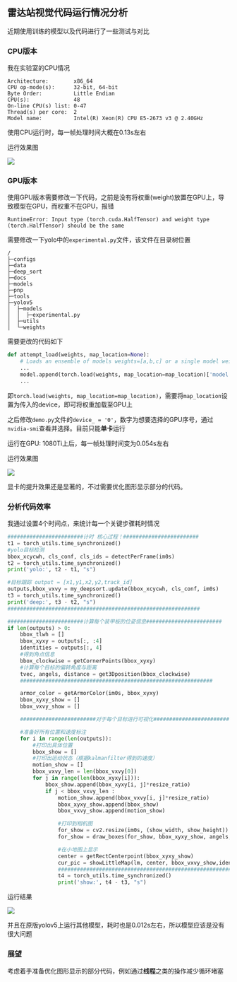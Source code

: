 ## 雷达站视觉代码运行情况分析

近期使用训练的模型以及代码进行了一些测试与对比

### CPU版本

我在实验室的CPU情况

```shell
Architecture:        x86_64
CPU op-mode(s):      32-bit, 64-bit
Byte Order:          Little Endian
CPU(s):              48
On-line CPU(s) list: 0-47
Thread(s) per core:  2
Model name:          Intel(R) Xeon(R) CPU E5-2673 v3 @ 2.40GHz
```

使用CPU运行时，每一帧处理时间大概在0.13s左右

运行效果图

![](https://img-blog.csdnimg.cn/20201203145215138.png)

### GPU版本

使用GPU版本需要修改一下代码，之前是没有将权重(weight)放置在GPU上，导致模型在GPU，而权重不在GPU，报错

```shell
RuntimeError: Input type (torch.cuda.HalfTensor) and weight type (torch.HalfTensor) should be the same
```

需要修改一下yolo中的`experimental.py`文件，该文件在目录树位置

```shell
/
├─configs
├─data
├─deep_sort
├─docs
├─models
├─pnp
├─tools
├─yolov5
│  ├─models
│  │  ├─experimental.py
│  ├─utils
│  └─weights
```

需要更改的代码如下

```python
def attempt_load(weights, map_location=None):
    # Loads an ensemble of models weights=[a,b,c] or a single model weights=[a] or weights=a
	...
    model.append(torch.load(weights, map_location=map_location)['model'].float().fuse().eval())  # load FP32 model
	...
```

即`torch.load(weights, map_location=map_location)`，需要将`map_location`设置为传入的device，即可将权重加载至GPU上

之后修改`demo.py`文件的`device_ = '0'`，数字为想要选择的GPU序号，通过`nvidia-smi`查看并选择。目前只能**单卡**运行

运行在GPU: 1080Ti上后，每一帧处理时间变为0.054s左右

运行效果图

![](https://img-blog.csdnimg.cn/20201203145215157.png)

显卡的提升效果还是显著的，不过需要优化图形显示部分的代码。

### 分析代码效率

我通过设置4个时间点，来统计每一个关键步骤耗时情况

```python
########################计时 核心过程！########################
t1 = torch_utils.time_synchronized()
#yolo目标检测
bbox_xcycwh, cls_conf, cls_ids = detectPerFrame(im0s)
t2 = torch_utils.time_synchronized()
print('yolo:', t2 - t1, "s")

#目标跟踪 output = [x1,y1,x2,y2,track_id]
outputs,bbox_vxvy = my_deepsort.update(bbox_xcycwh, cls_conf, im0s)
t3 = torch_utils.time_synchronized()
print('deep:', t3 - t2, "s")
#############################################################

########################计算每个装甲板的位姿信息########################
if len(outputs) > 0:
    bbox_tlwh = []
    bbox_xyxy = outputs[:, :4]
    identities = outputs[:, 4]
    #得到角点信息
    bbox_clockwise = getCornerPoints(bbox_xyxy)
    #计算每个目标的偏转角度与距离
    tvec, angels, distance = get3Dposition(bbox_clockwise)
    #############################################################

    armor_color = getArmorColor(im0s, bbox_xyxy)
    bbox_xyxy_show = []
    bbox_vxvy_show = []

    ########################对于每个目标进行可视化########################

    #准备好所有位置和速度标注
    for i in range(len(outputs)):
        #打印出具体位置
        bbox_show = []
        #打印出运动状态（根据kalmanfilter得到的速度）
        motion_show = []
        bbox_vxvy_len = len(bbox_vxvy[0])
        for j in range(len(bbox_xyxy[i])):
            bbox_show.append(bbox_xyxy[i, j]*resize_ratio)
            if j < bbox_vxvy_len :
                motion_show.append(bbox_vxvy[i, j]*resize_ratio)
                bbox_xyxy_show.append(bbox_show)
                bbox_vxvy_show.append(motion_show)

                #打印到相机图
                for_show = cv2.resize(im0s, (show_width, show_height))
                for_show = draw_boxes(for_show, bbox_xyxy_show, angels, distance, tvec, identities)

                #在小地图上显示
                center = getRectCenterpoint(bbox_xyxy_show)
                cur_pic = showLittleMap(lm, center, bbox_vxvy_show,identities,armor_color)
                #############################################################
                t4 = torch_utils.time_synchronized()
                print('show:', t4 - t3, "s")
```

运行结果

![](https://img-blog.csdnimg.cn/20201203145214253.jpg)

并且在原版yolov5上运行其他模型，耗时也是0.012s左右，所以模型应该是没有很大问题

### 展望

考虑着手准备优化图形显示的部分代码，例如通过**线程**之类的操作减少循环堵塞


